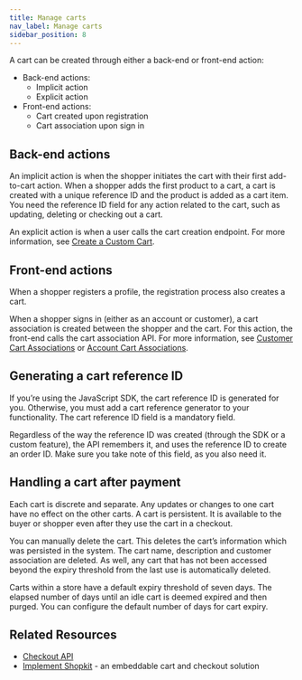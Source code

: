 ```yaml
---
title: Manage carts
nav_label: Manage carts
sidebar_position: 8
---
```


A cart can be created through either a back-end or front-end action:

- Back-end actions:
    - Implicit action
    - Explicit action
- Front-end actions:
    - Cart created upon registration
    - Cart association upon sign in

## Back-end actions

An implicit action is when the shopper initiates the cart with their first add-to-cart action. When a shopper adds the first product to a cart, a cart is created with a unique reference ID and the product is added as a cart item. You need the reference ID field for any action related to the cart, such as updating, deleting or checking out a cart.

An explicit action is when a user calls the cart creation endpoint. For more information, see [Create a Custom Cart](https://beta.elasticpath.dev/docs/api/carts/create-a-custom-cart).


## Front-end actions

When a shopper registers a profile, the registration process also creates a cart.

When a shopper signs in (either as an account or customer), a cart association is created between the shopper and the cart. For this action, the front-end calls the cart association API. For more information, see [Customer Cart Associations](https://beta.elasticpath.dev/docs/api/carts/customer-cart-associations) or [Account Cart Associations](https://beta.elasticpath.dev/docs/carts-orders/account-cart-associations).

## Generating a cart reference ID

If youʼre using the JavaScript SDK, the cart reference ID is generated for you. Otherwise, you must add a cart reference generator to your functionality. The cart reference ID field is a mandatory field.

Regardless of the way the reference ID was created (through the SDK or a custom feature), the API remembers it, and uses the reference ID to create an order ID. Make sure you take note of this field, as you also need it.

## Handling a cart after payment

Each cart is discrete and separate. Any updates or changes to one cart have no effect on the other carts. A cart is persistent. It is available to the buyer or shopper even after they use the cart in a checkout.

You can manually delete the cart. This deletes the cart’s information which was persisted in the system. The cart name, description and customer association are deleted. As well, any cart that has not been accessed beyond the expiry threshold from the last use is automatically deleted.

Carts within a store have a default expiry threshold of seven days. The elapsed number of days until an idle cart is deemed expired and then purged. You can configure the default number of days for cart expiry.

## Related Resources

- [Checkout API](https://beta.elasticpath.dev/docs/api/carts/checkout)
- [Implement Shopkit](https://www.moltin.com/commerce-solutions/shopkit) - an embeddable cart and checkout solution
